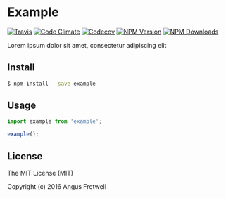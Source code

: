 # Example

[![Travis](https://img.shields.io/travis/angusfretwell/example.svg)](https://travis-ci.org/angusfretwell/example)
[![Code Climate](https://img.shields.io/codeclimate/github/angusfretwell/example.svg)](https://codeclimate.com/github/angusfretwell/example)
[![Codecov](https://img.shields.io/codecov/c/github/angusfretwell/example.svg)](https://codecov.io/github/angusfretwell/example)
[![NPM Version](http://img.shields.io/npm/v/example.svg)](https://www.npmjs.org/package/example)
[![NPM Downloads](https://img.shields.io/npm/dm/example.svg)](https://www.npmjs.org/package/example)

Lorem ipsum dolor sit amet, consectetur adipiscing elit

## Install

```bash
$ npm install --save example
```

## Usage

```js
import example from 'example';

example();
```

## License

The MIT License (MIT)

Copyright (c) 2016 Angus Fretwell
